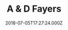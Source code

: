 ---
date: 2018-07-05T17:27:24.000Z
title: A & D Fayers
latitude: 52.104371870983314
longitude: 0.793778306078319
category: checkin
---